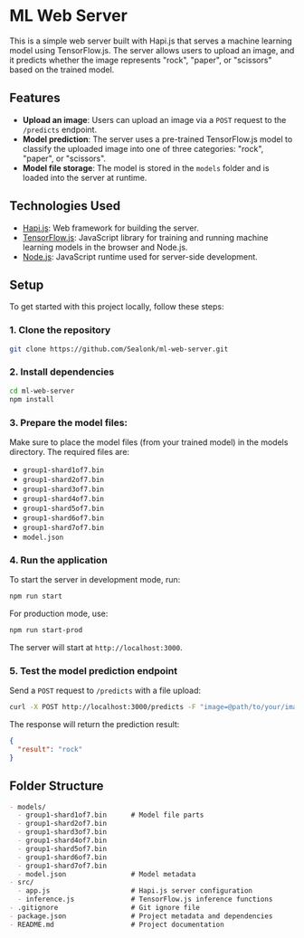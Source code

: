 # ML Web Server

This is a simple web server built with Hapi.js that serves a machine learning model using TensorFlow.js. The server allows users to upload an image, and it predicts whether the image represents "rock", "paper", or "scissors" based on the trained model.

## Features

- **Upload an image**: Users can upload an image via a `POST` request to the `/predicts` endpoint.
- **Model prediction**: The server uses a pre-trained TensorFlow.js model to classify the uploaded image into one of three categories: "rock", "paper", or "scissors".
- **Model file storage**: The model is stored in the `models` folder and is loaded into the server at runtime.

## Technologies Used

- [Hapi.js](https://hapi.dev/): Web framework for building the server.
- [TensorFlow.js](https://www.tensorflow.org/js): JavaScript library for training and running machine learning models in the browser and Node.js.
- [Node.js](https://nodejs.org/): JavaScript runtime used for server-side development.

## Setup

To get started with this project locally, follow these steps:

### 1. Clone the repository

```bash
git clone https://github.com/Sealonk/ml-web-server.git
```

### 2. Install dependencies

```bash
cd ml-web-server
npm install
```
   
### 3. Prepare the model files:

Make sure to place the model files (from your trained model) in the models directory. The required files are:

- `group1-shard1of7.bin`
- `group1-shard2of7.bin`
- `group1-shard3of7.bin`
- `group1-shard4of7.bin`
- `group1-shard5of7.bin`
- `group1-shard6of7.bin`
- `group1-shard7of7.bin`
- `model.json`

### 4. Run the application

To start the server in development mode, run:

```bash
npm run start
```

For production mode, use:

```bash
npm run start-prod
```

The server will start at `http://localhost:3000`.

### 5. Test the model prediction endpoint

Send a `POST` request to `/predicts` with a file upload:

```bash
curl -X POST http://localhost:3000/predicts -F "image=@path/to/your/image.jpg"
```
The response will return the prediction result:

```json
{
  "result": "rock"
}
```

## Folder Structure

```markdown
- models/
  - group1-shard1of7.bin      # Model file parts
  - group1-shard2of7.bin
  - group1-shard3of7.bin
  - group1-shard4of7.bin
  - group1-shard5of7.bin
  - group1-shard6of7.bin
  - group1-shard7of7.bin
  - model.json                # Model metadata
- src/
  - app.js                    # Hapi.js server configuration
  - inference.js              # TensorFlow.js inference functions
- .gitignore                  # Git ignore file
- package.json                # Project metadata and dependencies
- README.md                   # Project documentation
```
